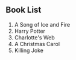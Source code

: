 ## Book List

1. A Song of Ice and Fire
2. Harry Potter
3. Charlotte's Web
4. A Christmas Carol
5. Killing Joke
